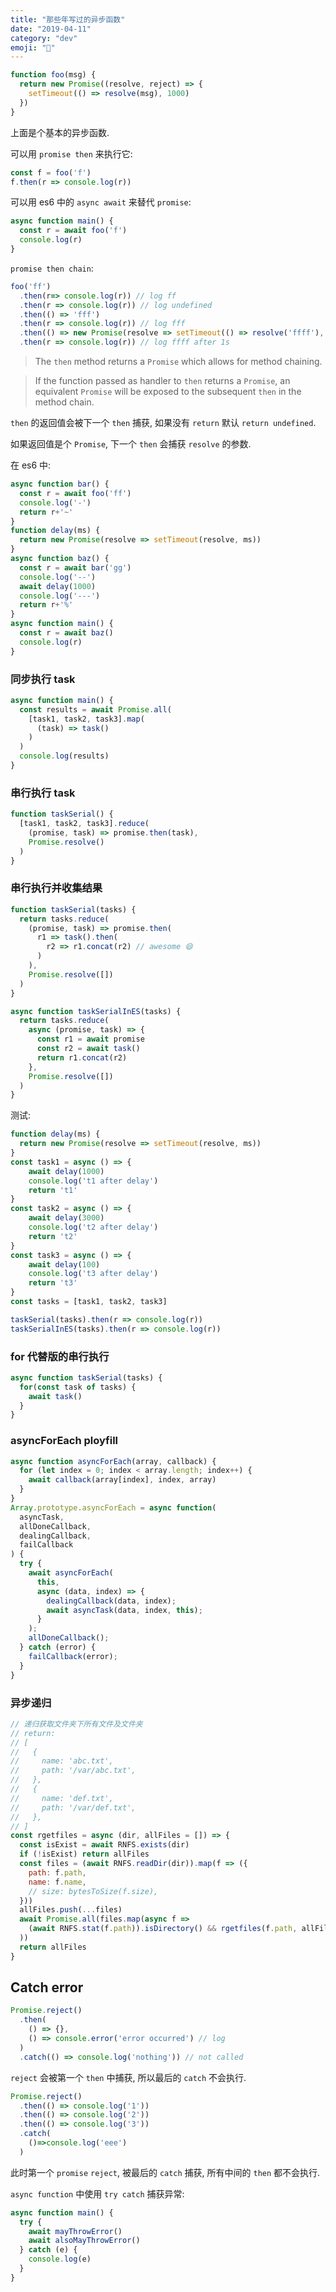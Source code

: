 ```yaml
---
title: "那些年写过的异步函数"
date: "2019-04-11"
category: "dev"
emoji: "🔮"
---
```


```javascript
function foo(msg) {
  return new Promise((resolve, reject) => {
    setTimeout(() => resolve(msg), 1000)
  })
}
```

上面是个基本的异步函数.


可以用 `promise then` 来执行它:

```javascript
const f = foo('f')
f.then(r => console.log(r))
```

可以用 es6 中的 `async await` 来替代 `promise`:

```javascript
async function main() {
  const r = await foo('f')
  console.log(r)
}
```

`promise then chain`:

```javascript
foo('ff')
  .then(r=> console.log(r)) // log ff
  .then(r => console.log(r)) // log undefined
  .then(() => 'fff')
  .then(r => console.log(r)) // log fff
  .then(() => new Promise(resolve => setTimeout(() => resolve('ffff'), 1000)))
  .then(r => console.log(r)) // log ffff after 1s
```

> The `then` method returns a `Promise` which allows for method chaining.

> If the function passed as handler to `then` returns a `Promise`, an equivalent `Promise` will be exposed to the subsequent `then` in the method chain.

`then` 的返回值会被下一个 `then` 捕获, 如果没有 `return` 默认 `return undefined`.

如果返回值是个 `Promise`, 下一个 `then` 会捕获 `resolve` 的参数.

在 es6 中:

```javascript
async function bar() {
  const r = await foo('ff')
  console.log('-')
  return r+'~'
}
function delay(ms) {
  return new Promise(resolve => setTimeout(resolve, ms))
}
async function baz() {
  const r = await bar('gg')
  console.log('--')
  await delay(1000)
  console.log('---')
  return r+'%'
}
async function main() {
  const r = await baz()
  console.log(r)
}
```

### 同步执行 task

```javascript
async function main() {
  const results = await Promise.all(
    [task1, task2, task3].map(
      (task) => task()
    )
  )
  console.log(results)
}
```

### 串行执行 task

```javascript
function taskSerial() {
  [task1, task2, task3].reduce(
    (promise, task) => promise.then(task),
    Promise.resolve()
  )
}
```

### 串行执行并收集结果

```javascript
function taskSerial(tasks) {
  return tasks.reduce(
    (promise, task) => promise.then(
      r1 => task().then(
        r2 => r1.concat(r2) // awesome 😄
      )
    ),
    Promise.resolve([])
  )
}

async function taskSerialInES(tasks) {
  return tasks.reduce(
    async (promise, task) => {
      const r1 = await promise
      const r2 = await task()
      return r1.concat(r2)
    },
    Promise.resolve([])
  )
}
```

测试:

```javascript
function delay(ms) {
  return new Promise(resolve => setTimeout(resolve, ms))
}
const task1 = async () => {
    await delay(1000)
    console.log('t1 after delay')
    return 't1'
}
const task2 = async () => {
    await delay(3000)
    console.log('t2 after delay')
    return 't2'
}
const task3 = async () => {
    await delay(100)
    console.log('t3 after delay')
    return 't3'
}
const tasks = [task1, task2, task3]

taskSerial(tasks).then(r => console.log(r))
taskSerialInES(tasks).then(r => console.log(r))
```

### for 代替版的串行执行

```javascript
async function taskSerial(tasks) {
  for(const task of tasks) {
    await task()
  }
}
```

### asyncForEach ployfill

```javascript
async function asyncForEach(array, callback) {
  for (let index = 0; index < array.length; index++) {
    await callback(array[index], index, array)
  }
}
Array.prototype.asyncForEach = async function(
  asyncTask,
  allDoneCallback,
  dealingCallback,
  failCallback
) {
  try {
    await asyncForEach(
      this,
      async (data, index) => {
        dealingCallback(data, index);
        await asyncTask(data, index, this);
      }
    );
    allDoneCallback();
  } catch (error) {
    failCallback(error);
  }
}
```

### 异步递归

```javascript
// 递归获取文件夹下所有文件及文件夹
// return:
// [
//   {
//     name: 'abc.txt',
//     path: '/var/abc.txt',
//   },
//   {
//     name: 'def.txt',
//     path: '/var/def.txt',
//   },
// ]
const rgetfiles = async (dir, allFiles = []) => {
  const isExist = await RNFS.exists(dir)
  if (!isExist) return allFiles
  const files = (await RNFS.readDir(dir)).map(f => ({
    path: f.path,
    name: f.name,
    // size: bytesToSize(f.size),
  }))
  allFiles.push(...files)
  await Promise.all(files.map(async f => 
    (await RNFS.stat(f.path)).isDirectory() && rgetfiles(f.path, allFiles)
  ))
  return allFiles
}
```

## Catch error

```javascript
Promise.reject()
  .then(
    () => {},
    () => console.error('error occurred') // log
  )
  .catch(() => console.log('nothing')) // not called
```

`reject` 会被第一个 `then` 中捕获, 所以最后的 `catch` 不会执行.

```javascript
Promise.reject()
  .then(() => console.log('1'))
  .then(() => console.log('2'))
  .then(() => console.log('3'))
  .catch(
    ()=>console.log('eee')
  )
```

此时第一个 `promise` `reject`, 被最后的 `catch` 捕获, 所有中间的 `then` 都不会执行.

`async function` 中使用 `try catch` 捕获异常:

```javascript
async function main() {
  try {
    await mayThrowError()
    await alsoMayThrowError()
  } catch (e) {
    console.log(e)
  }
}
```
